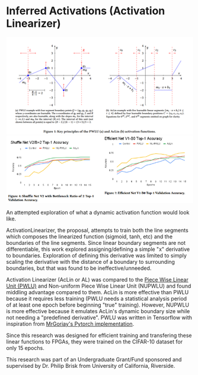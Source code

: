 # Inferred Activations (Activation Linearizer)

![Image comparing PWLU with AcLin](image.png)
![Image showing results of Research](image2.png)

An attempted exploration of what a dynamic activation function would look like. 

ActivationLinearizer, the proposal, attempts to train both the line segments which composes the linearized function (sigmoid, tanh, etc) and the boundaries of the line segments.
Since linear boundary segments are not differentiable, this work explored assigning/defining a simple "x" derivative to boundaries.
Exploration of defining this derivative was limited to simply scaling the derivative with the distance of a boundary to surrounding boundaries, but that was found to be ineffective/unneeded.

Activation Linearizer (AcLin or AL) was compared to the [Piece Wise Linear Unit (PWLU)](https://arxiv.org/abs/2104.03693) and Non-uniform Piece Wise Linear Unit (NUPWLU) and found middling advantage compared to them.
AcLin is more effective than PWLU because it requires less training (PWLU needs a statistical analysis period of at least one epoch before beginning "true" training). 
However, NUPWLU is more effective because it emulates AcLin's dynamic boundary size while not needing a "predefined derivative".
PWLU was written in Tensorflow with inspiration from [MrGoriay's Pytorch implementation](https://github.com/MrGoriay/pwlu-pytorch/blob/main/PWLA.py).

Since this research was designed for efficient training and transfering these linear functions to FPGAs, they were trained on the CIFAR-10 dataset for only 15 epochs.

This research was part of an Undergraduate Grant/Fund sponsored and supervised by Dr. Philip Brisk from University of California, Riverside.

